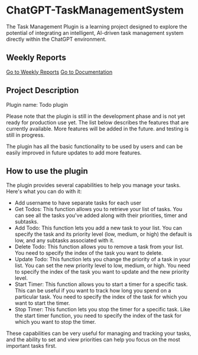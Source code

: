 # ChatGPT-TaskManagementSystem

The Task Management Plugin is a learning project designed to explore the potential of integrating an intelligent, AI-driven task management system directly within the ChatGPT environment.

## Weekly Reports

[Go to Weekly Reports](https://github.com/MohdTamimi1/ChatGPT-TaskManagementSystem/blob/main/weeklyprogess.md)
[Go to Documentation](https://github.com/MohdTamimi1/ChatGPT-TaskManagementSystem/blob/main/documentaion.md)

## Project Description

Plugin name: Todo plugin

Please note that the plugin is still in the development phase and is not yet ready for production use yet. The list below describes the features that are currently available. More features will be added in the future. and testing is still in progress.

The plugin has all the basic functionality to be used by users and can be easily improved in future updates to add more features.

## How to use the plugin

The plugin provides several capabilities to help you manage your tasks. Here's what you can do with it:

- Add username to have separate tasks for each user
- Get Todos: This function allows you to retrieve your list of tasks. You can see all the tasks you've added along with their priorities, timer and subtasks.
- Add Todo: This function lets you add a new task to your list. You can specify the task and its priority level (low, medium, or high) the default is low, and any subtasks associated with it.
- Delete Todo: This function allows you to remove a task from your list. You need to specify the index of the task you want to delete.
- Update Todo: This function lets you change the priority of a task in your list. You can set the new priority level to low, medium, or high. You need to specify the index of the task you want to update and the new priority level.
- Start Timer: This function allows you to start a timer for a specific task. This can be useful if you want to track how long you spend on a particular task. You need to specify the index of the task for which you want to start the timer.
- Stop Timer: This function lets you stop the timer for a specific task. Like the start timer function, you need to specify the index of the task for which you want to stop the timer.

These capabilities can be very useful for managing and tracking your tasks, and the ability to set and view priorities can help you focus on the most important tasks first.
